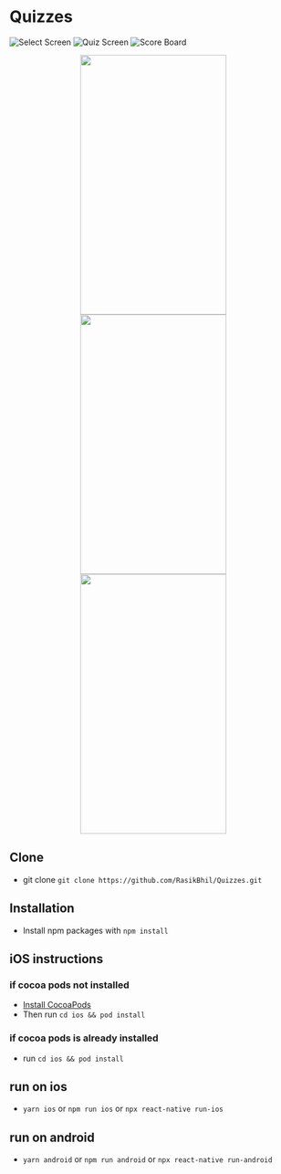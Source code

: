 # Quizzes

![Select Screen](./src/assets/images/Select.png)
![Quiz Screen](./src/assets/images/Quiz.png)
![Score Board](./src/assets/images/scoreBoard.png)
<p align="center">
  <img src="./src/assets/images/Select.png" width="256" height="455">
  <img src="./src/assets/images/Quiz.png" width="256" height="455">
  <img src="./src/assets/images/scoreBoard.png" width="256" height="455">
</p>

## Clone 
* git clone `git clone https://github.com/RasikBhil/Quizzes.git`

## Installation
* Install npm packages with `npm install`

## iOS instructions
### if cocoa pods not installed
* [Install CocoaPods](https://cocoapods.org/)
* Then run `cd ios && pod install`
### if cocoa pods is already installed
*  run `cd ios && pod install`

## run on ios
* `yarn ios` or `npm run ios` or `npx react-native run-ios`

## run on android
* `yarn android` or `npm run android` or `npx react-native run-android`
